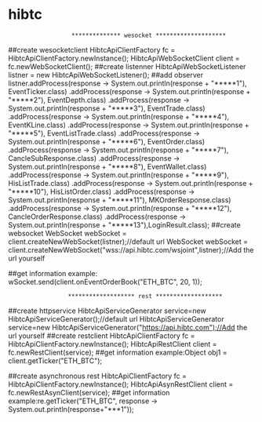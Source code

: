 # hibtc
                      ************** wesocket ********************
##create wesocketclient
    HibtcApiClientFactory fc = HibtcApiClientFactory.newInstance();
    HibtcApiWebSocketClient client = fc.newWebSocketClient();
##create listenner
    HibtcApiWebSocketListener listner = new HibtcApiWebSocketListener();
##add observer
    listner.addProcess(response -> System.out.println(response + "*****1"), EventTicker.class)
                  .addProcess(response -> System.out.println(response + "*****2"), EventDepth.class)
                  .addProcess(response -> System.out.println(response + "*****3"), EventTrade.class)
                  .addProcess(response -> System.out.println(response + "*****4"), EventKLine.class)
                  .addProcess(response -> System.out.println(response + "*****5"), EventListTrade.class)
                  .addProcess(response -> System.out.println(response + "*****6"), EventOrder.class)
                  .addProcess(response -> System.out.println(response + "*****7"), CancleSubResponse.class)
                  .addProcess(response -> System.out.println(response + "*****8"), EventWallet.class)
                  .addProcess(response -> System.out.println(response + "*****9"), HisListTrade.class)
                  .addProcess(response -> System.out.println(response + "*****10"), HisListOrder.class)
                  .addProcess(response -> System.out.println(response + "*****11"), MKOrderResponse.class)
                  .addProcess(response -> System.out.println(response + "*****12"), CancleOrderResponse.class)
                  .addProcess(response -> System.out.println(response + "*****13"),LoginResult.class);
##create websocket
     WebSocket webSocket = client.createNewWebSocket(listner);//default url
     WebSocket webSocket = client.createNewWebSocket("wss://api.hibtc.com/wsjoint",listner);//Add the url yourself

##get information
     example: wSocket.send(client.onEventOrderBook("ETH_BTC", 20, 1));




                     ******************* rest *******************
##create httpservice
    HibtcApiServiceGenerator service=new HibtcApiServiceGenerator();//default  url
    HibtcApiServiceGenerator service=new HibtcApiServiceGenerator("https://api.hibtc.com");//Add the url yourself
##create restclient
    HibtcApiClientFactory fc = HibtcApiClientFactory.newInstance();
    HibtcApiRestClient client = fc.newRestClient(service);
##get information
    example:Object obj1 = client.getTicker("ETH_BTC");


##create asynchronous rest
   HibtcApiClientFactory fc = HibtcApiClientFactory.newInstance();
   HibtcApiAsynRestClient client = fc.newRestAsynClient(service);
##get information
   example:re.getTicker("ETH_BTC", response -> System.out.println(response+"***1"));

